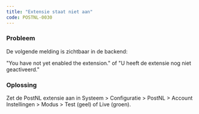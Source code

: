 ```yaml
---
title: "Extensie staat niet aan"
code: POSTNL-0030
---
```

### Probleem

De volgende melding is zichtbaar in de backend:

"You have not yet enabled the extension." of "U heeft de extensie nog niet geactiveerd."

### Oplossing

Zet de PostNL extensie aan in Systeem > Configuratie > PostNL > Account Instellingen > Modus > Test (geel) of Live (groen).
